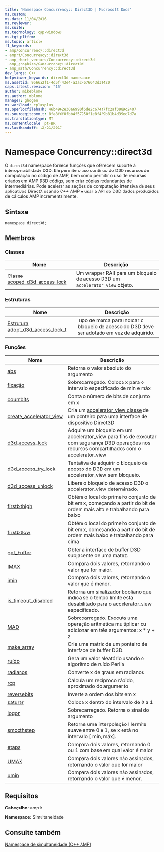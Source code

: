 ```yaml
---
title: 'Namespace Concurrency:: Direct3D | Microsoft Docs'
ms.custom: 
ms.date: 11/04/2016
ms.reviewer: 
ms.suite: 
ms.technology: cpp-windows
ms.tgt_pltfrm: 
ms.topic: article
f1_keywords:
- amp/Concurrency::direct3d
- amprt/Concurrency::direct3d
- amp_short_vectors/Concurrency::direct3d
- amp_graphics/Concurrency::direct3d
- amp_math/Concurrency::direct3d
dev_langs: C++
helpviewer_keywords: direct3d namespace
ms.assetid: 9566a2f1-4d5f-43e4-a3ac-676643d38420
caps.latest.revision: "15"
author: mikeblome
ms.author: mblome
manager: ghogen
ms.workload: cplusplus
ms.openlocfilehash: 46b4962e30a6990f6de2c67437fc2af3989c2407
ms.sourcegitcommit: 8fa8fdf0fbb4f57950f1e8f4f9b81b4d39ec7d7a
ms.translationtype: MT
ms.contentlocale: pt-BR
ms.lasthandoff: 12/21/2017
---
```

# <a name="concurrencydirect3d-namespace"></a>Namespace Concurrency::direct3d
O `direct3d` namespace fornece funções que oferecem suporte à interoperabilidade D3D. Ele permite o uso contínuo do D3D recursos de computação no código de AMP, bem como permitir o uso de recursos criados em AMP D3D código, sem criar cópias redundantes de intermediárias. Pode acelerar as seções de computação intensiva de seus aplicativos DirectX usando C++ AMP e usar a API do D3D dados produzidos de cálculos AMP incrementalmente.  
  
## <a name="syntax"></a>Sintaxe  
  
```  
namespace direct3d;  
```  
  
## <a name="members"></a>Membros  
  
### <a name="classes"></a>Classes  
  
|Nome|Descrição|  
|----------|-----------------|  
|[Classe scoped_d3d_access_lock](scoped-d3d-access-lock-class.md)|Um wrapper RAII para um bloqueio de acesso D3D um `accelerator_view` objeto.|  
  
### <a name="structures"></a>Estruturas  
  
|Nome|Descrição|  
|----------|-----------------|  
|[Estrutura adopt_d3d_access_lock_t](adopt-d3d-access-lock-t-structure.md)|Tipo de marca para indicar o bloqueio de acesso do D3D deve ser adotado em vez de adquirido.|  
  
### <a name="functions"></a>Funções  
  
|Nome|Descrição|  
|----------|-----------------|  
|[abs](concurrency-direct3d-namespace-functions-amp.md#abs)|Retorna o valor absoluto do argumento|  
|[fixação](concurrency-direct3d-namespace-functions-amp.md#clamp)|Sobrecarregado. Coloca x para o intervalo especificado de min e máx|  
|[countbits](concurrency-direct3d-namespace-functions-amp.md#countbits)|Conta o número de bits de conjunto em x|  
|[create_accelerator_view](concurrency-direct3d-namespace-functions-amp.md#create_accelerator_view)|Cria um [accelerator_view classe](accelerator-view-class.md) de um ponteiro para uma interface de dispositivo Direct3D|  
|[d3d_access_lock](concurrency-direct3d-namespace-functions-amp.md#d3d_access_lock)|Adquire um bloqueio em um accelerator_view para fins de executar com segurança D3D operações nos recursos compartilhados com o accelerator_view|  
|[d3d_access_try_lock](concurrency-direct3d-namespace-functions-amp.md#d3d_access_try_lock)|Tentativa de adquirir o bloqueio de acesso do D3D em um accelerator_view sem bloqueio.|  
|[d3d_access_unlock](concurrency-direct3d-namespace-functions-amp.md#d3d_access_unlock)|Libere o bloqueio de acesso D3D o accelerator_view determinado.|  
|[firstbithigh](concurrency-direct3d-namespace-functions-amp.md#firstbithigh)|Obtém o local do primeiro conjunto de bit em x, começando a partir do bit de ordem mais alto e trabalhando para baixo|  
|[firstbitlow](concurrency-direct3d-namespace-functions-amp.md#firstbitlow)|Obtém o local do primeiro conjunto de bit em x, começando a partir do bit de ordem mais baixo e trabalhando para cima|  
|[get_buffer](concurrency-direct3d-namespace-functions-amp.md#get_buffer)|Obter a interface de buffer D3D subjacente de uma matriz.|  
|[IMAX](concurrency-direct3d-namespace-functions-amp.md#imax)|Compara dois valores, retornando o valor que for maior.|  
|[imin](concurrency-direct3d-namespace-functions-amp.md#imin)|Compara dois valores, retornando o valor que é menor.|  
|[is_timeout_disabled](concurrency-direct3d-namespace-functions-amp.md#is_timeout_disabled)|Retorna um sinalizador booliano que indica se o tempo limite está desabilitado para o accelerator_view especificado.|  
|[MAD](concurrency-direct3d-namespace-functions-amp.md#mad)|Sobrecarregado. Executa uma operação aritmética multiplicar ou adicionar em três argumentos: x * y + z|  
|[make_array](concurrency-direct3d-namespace-functions-amp.md#make_array)|Crie uma matriz de um ponteiro de interface de buffer D3D.|  
|[ruído](concurrency-direct3d-namespace-functions-amp.md#noise)|Gera um valor aleatório usando o algoritmo de ruído Perlin|  
|[radianos](concurrency-direct3d-namespace-functions-amp.md#radians)|Converte x de graus em radianos|  
|[rcp](concurrency-direct3d-namespace-functions-amp.md#rcp)|Calcula um recíproco rápido, aproximado do argumento|  
|[reversebits](concurrency-direct3d-namespace-functions-amp.md#reversebits)|Inverte a ordem dos bits em x|  
|[saturar](concurrency-direct3d-namespace-functions-amp.md#saturate)|Coloca x dentro do intervalo de 0 a 1|  
|[logon](concurrency-direct3d-namespace-functions-amp.md#sign)|Sobrecarregado. Retorna o sinal do argumento|  
|[smoothstep](concurrency-direct3d-namespace-functions-amp.md#smoothstep)|Retorna uma interpolação Hermite suave entre 0 e 1, se x está no intervalo [ min, máx].|  
|[etapa](concurrency-direct3d-namespace-functions-amp.md#step)|Compara dois valores, retornando 0 ou 1 com base em qual valor é maior|  
|[UMAX](concurrency-direct3d-namespace-functions-amp.md#umax)|Compara dois valores não assinados, retornando o valor que for maior.|  
|[umin](concurrency-direct3d-namespace-functions-amp.md#umin)|Compara dois valores não assinados, retornando o valor que é menor.|  

## <a name="requirements"></a>Requisitos  
 **Cabeçalho:** amp.h  
  
 **Namespace:** Simultaneidade  
  
## <a name="see-also"></a>Consulte também  
 [Namespace de simultaneidade (C++ AMP)](concurrency-namespace-cpp-amp.md)
